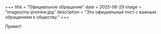 +++
title = "Официальное обращение"
date = 2025-06-29
image = "images/my-preview.jpg"
description = "Это официальный пост с важным обращением к обществу."
+++

Привет!